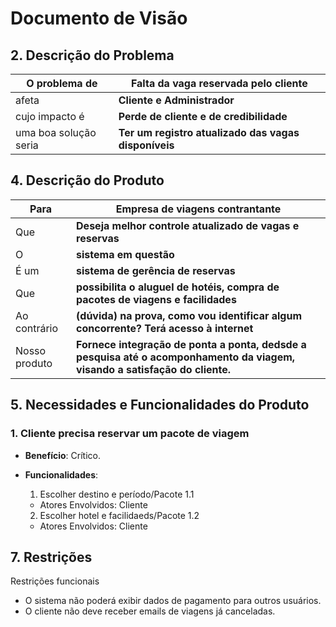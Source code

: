 # Documento de Visão  

## 2. Descrição do Problema

O problema de|**Falta da vaga reservada pelo cliente** 
-------------|-------------------------------------
afeta|**Cliente e Administrador**  
cujo impacto é|**Perde de cliente e de credibilidade** 
uma boa solução seria|**Ter um registro atualizado das vagas disponíveis**

## 4. Descrição do Produto  

Para| **Empresa de viagens contrantante**  
----|------  
Que | **Deseja melhor controle atualizado de vagas e reservas**   
O   | **sistema em questão**   
É um| **sistema de gerência de reservas**   
Que | **possibilita o aluguel de hotéis, compra de pacotes de viagens e facilidades**   
Ao contrário| **(dúvida) na prova, como vou identificar algum concorrente? Terá acesso à internet**   
Nosso produto| **Fornece integração de ponta a ponta, dedsde a pesquisa até o acomponhamento da viagem, visando a satisfação do cliente.**   

## 5. Necessidades e Funcionalidades do Produto  
### 1. Cliente precisa reservar um pacote de viagem

 - **Benefício**: Crítico.

 - **Funcionalidades**:  
    1. Escolher destino e período/Pacote 1.1
      - Atores Envolvidos: Cliente
    2. Escolher hotel e facilidaeds/Pacote 1.2
      - Atores Envolvidos: Cliente
## 7. Restrições  

Restrições funcionais
  - O sistema não poderá exibir dados de pagamento para outros usuários.
  - O cliente não deve receber emails de viagens já canceladas.


